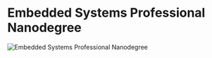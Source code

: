 # Embedded Systems Professional Nanodegree

![Embedded Systems Professional Nanodegree](https://github.com/AbdelrhmanWalaa/Udacity-Embedded_Systems/assets/44446382/314c1e62-6ce0-4d06-ba76-288b1d40da53)
